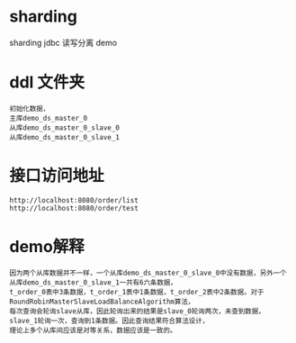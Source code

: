 # sharding
sharding jdbc 读写分离 demo

# ddl 文件夹
```
初始化数据，
主库demo_ds_master_0
从库demo_ds_master_0_slave_0
从库demo_ds_master_0_slave_1
```

# 接口访问地址

```
http://localhost:8080/order/list
http://localhost:8080/order/test
```


# demo解释
```
因为两个从库数据并不一样，一个从库demo_ds_master_0_slave_0中没有数据，另外一个从库demo_ds_master_0_slave_1一共有6六条数据，
t_order_0表中3条数据，t_order_1表中1条数据，t_order_2表中2条数据。对于RoundRobinMasterSlaveLoadBalanceAlgorithm算法，
每次查询会轮询slave从库，因此轮询出来的结果是slave_0轮询两次，未查到数据，slave_1轮询一次，查询到1条数据。因此查询结果符合算法设计，
理论上多个从库间应该是对等关系，数据应该是一致的。

```
